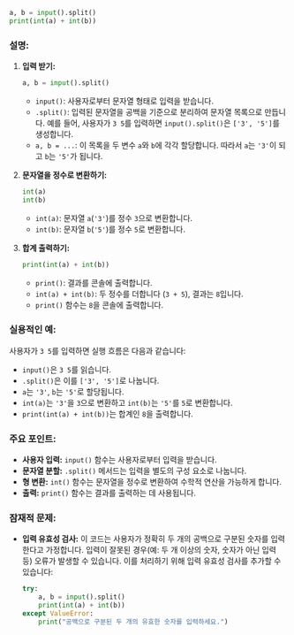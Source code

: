 
```python
a, b = input().split()
print(int(a) + int(b))
```

### 설명:

1. **입력 받기:**
   ```python
   a, b = input().split()
   ```
   - `input()`: 사용자로부터 문자열 형태로 입력을 받습니다.
   - `.split()`: 입력된 문자열을 공백을 기준으로 분리하여 문자열 목록으로 만듭니다. 예를 들어, 사용자가 `3 5`를 입력하면 `input().split()`은 `['3', '5']`를 생성합니다.
   - `a, b = ...`: 이 목록을 두 변수 `a`와 `b`에 각각 할당합니다. 따라서 `a`는 `'3'`이 되고 `b`는 `'5'`가 됩니다.

2. **문자열을 정수로 변환하기:**
   ```python
   int(a)
   int(b)
   ```
   - `int(a)`: 문자열 `a`(`'3'`)를 정수 `3`으로 변환합니다.
   - `int(b)`: 문자열 `b`(`'5'`)를 정수 `5`로 변환합니다.

3. **합계 출력하기:**
   ```python
   print(int(a) + int(b))
   ```
   - `print()`: 결과를 콘솔에 출력합니다.
   - `int(a) + int(b)`: 두 정수를 더합니다 (`3 + 5`), 결과는 `8`입니다.
   - `print()` 함수는 `8`을 콘솔에 출력합니다.

### 실용적인 예:
사용자가 `3 5`를 입력하면 실행 흐름은 다음과 같습니다:
- `input()`은 `3 5`를 읽습니다.
- `.split()`은 이를 `['3', '5']`로 나눕니다.
- `a`는 `'3'`, `b`는 `'5'`로 할당됩니다.
- `int(a)`는 `'3'`을 `3`으로 변환하고 `int(b)`는 `'5'`를 `5`로 변환합니다.
- `print(int(a) + int(b))`는 합계인 `8`을 출력합니다.

### 주요 포인트:
- **사용자 입력:** `input()` 함수는 사용자로부터 입력을 받습니다.
- **문자열 분할:** `.split()` 메서드는 입력을 별도의 구성 요소로 나눕니다.
- **형 변환:** `int()` 함수는 문자열을 정수로 변환하여 수학적 연산을 가능하게 합니다.
- **출력:** `print()` 함수는 결과를 출력하는 데 사용됩니다.

### 잠재적 문제:
- **입력 유효성 검사:** 이 코드는 사용자가 정확히 두 개의 공백으로 구분된 숫자를 입력한다고 가정합니다. 입력이 잘못된 경우(예: 두 개 이상의 숫자, 숫자가 아닌 입력 등) 오류가 발생할 수 있습니다. 이를 처리하기 위해 입력 유효성 검사를 추가할 수 있습니다:
  ```python
  try:
      a, b = input().split()
      print(int(a) + int(b))
  except ValueError:
      print("공백으로 구분된 두 개의 유효한 숫자를 입력하세요.")
  ```
